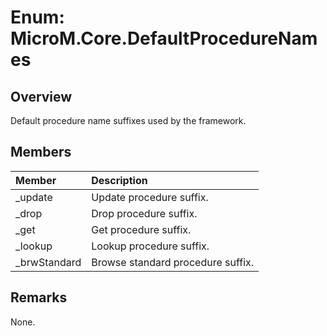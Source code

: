 # Enum: MicroM.Core.DefaultProcedureNames
## Overview
Default procedure name suffixes used by the framework.

## Members
| Member | Description |
|:------------|:-------------|
| _update | Update procedure suffix. |
| _drop | Drop procedure suffix. |
| _get | Get procedure suffix. |
| _lookup | Lookup procedure suffix. |
| _brwStandard | Browse standard procedure suffix. |

## Remarks
None.

